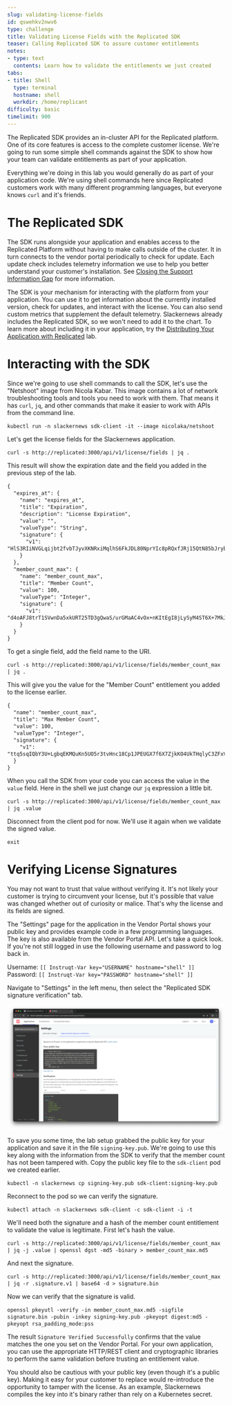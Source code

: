 ```yaml
---
slug: validating-license-fields
id: qswehkv2nwv6
type: challenge
title: Validating License Fields with the Replicated SDK
teaser: Calling Replicated SDK to assure customer entitlements
notes:
- type: text
  contents: Learn how to validate the entitlements we just created
tabs:
- title: Shell
  type: terminal
  hostname: shell
  workdir: /home/replicant
difficulty: basic
timelimit: 900
---
```


The Replicated SDK provides an in-cluster API for the Replicated platform. One
of its core features is access to the complete customer license. We're going
to run some simple shell commands against the SDK to show how your team can
validate entitlements as part of your application.

Everything we're doing in this lab you would generally do as part of your
application code. We're using shell commands here since Replicated customers
work with many different programming languages, but everyone knows `curl` and
it's friends.

The Replicated SDK
==================

The SDK runs alongside your application and enables access to the Replicated
Platform without having to make calls outside of the cluster. It in turn
connects to the vendor portal periodically to check for update. Each update
check includes telemetry information we use to help you better understand your
customer's installation. See [Closing the Support Information Gap](https://play.instruqt.com/replicated/tracks/closing-infromation-gap) for more information.

The SDK is your mechanism for interacting with the platform from your
application. You can use it to get information about the currently installed
version, check for updates, and interact with the license. You can also send
custom metrics that supplement the default telemetry. Slackernews already
includes the Replicated SDK, so we won't need to add it to the chart. To learn
more about including it in your application, try the [Distributing Your
Application with
Replicated](https://play.instruqt.com/replicated/tracks/distributing-with-replicated)
lab.

Interacting with the SDK
========================

Since we're going to use shell commands to call the SDK, let's use the "Netshoot"
image from Nicola Kabar. This image contains a lot of network troubleshooting
tools and tools you need to work with them. That means it has `curl`, `jq`, and
other commands that make it easier to work with APIs from the command line.

```
kubectl run -n slackernews sdk-client -it --image nicolaka/netshoot
```

Let's get the license fields for the Slackernews application.

```
curl -s http://replicated:3000/api/v1/license/fields | jq .
```

This result will show the expiration date and the field you added in the
previous step of the lab.

```
{
  "expires_at": {
    "name": "expires_at",
    "title": "Expiration",
    "description": "License Expiration",
    "value": "",
    "valueType": "String",
    "signature": {
      "v1": "HlS3RIiNVGLqijbt2fvbTJyvXKNRxiMqlhS6FkJDL80NprYIc8pRQxfJRj15QtN85bJrybcqgJQfeG3mto29+EFzdic/mGhqiEp8NbMGQDMAM1UrSR7OY/9g38ljogUAUx0I9KOpdDVeXSJEAyw5GxHFrjtXYjb+5Zc4Ed4WxijmfQsUbBHQ4qWqV84x0BYAzoQ2VRiIjt7B5tWDJ2h3j8zExE98qt5RrxcaGe7Ori/6dFVUYVCUg2InCYN5oR5CiJMTgmFdgmAje368JJHVny/jxsqEd+od9rvhgF0r8ksqlR9FpzdYB4L2eA4jQd4qeJK+v7DoDNKmQCd+hJbKDA=="
    }
  },
  "member_count_max": {
    "name": "member_count_max",
    "title": "Member Count",
    "value": 100,
    "valueType": "Integer",
    "signature": {
      "v1": "d4oAFJ8trT1SVwnDa5xkURT25TD3gQwaS/urGMaAC4vOx+nKItEgI8jLySyM4ST6X+7MkJ4r4Sb9qpL9+JzeSkZA+pNGqZonebg7MaLHme3sAmw7v4+TPn+MO53fdEnVPhsZj33m6EUQvhORhxOQlVqwjVjlTbHBWidmnUaQkUr7RXLPhVL6RQJxwde6yaObifxY0Ux2BL6nbxTIwMh/yBchx8GR+gHyi6MdEBbT80P3AxzOAVPflpK2y2eX84b8wST9zHel4dL+FTPftXdqVbJB/99TIFmeiKONCi7JMq+6rGiXqgOgPg0h5YVgiS1UlLML47IrBT74Rq+EGnAE6g=="
    }
  }
}
```

To get a single field, add the field name to the URI.

```
curl -s http://replicated:3000/api/v1/license/fields/member_count_max | jq .
```

This will give you the value for the "Member Count" entitlement you added to
the license earlier.

```
{
  "name": "member_count_max",
  "title": "Max Member Count",
  "value": 100,
  "valueType": "Integer",
  "signature": {
    "v1": "ttq5sqIQbY3U+LgbqEKMQuKn5UO5r3tvHnc18Cp1JPEUGX7f6X7ZjkKO4UkTHqlyC3ZFxVc0e6FVDH02+Qw4b9biPShFIPz0wzoWdGzzuNGWVfGUIQKXYR3WXLapKaaOeeJLM6c/Z90MzW9cwxBrUVbyAzaBagBPoegL0/PpKhM2NUKpDYeDHPRHnFgANXDE+5IoB3EG4lSBivkWnioAmWZIbVcHHZTZbE9Bwdh6Tmo/J3NUFcSBUjaS23vk5y8pVQ9otefxt5DVUvZb3r6RST/xzAOLKvk0tZExRb2X/CzdmiFJct3g9sJXPMzQe/RBPUUQFtbJa+K1aHKgyK4AmA=="
  }
}
```

When you call the SDK from your code you can access the value in the `value`
field. Here in the shell we just change our `jq` expression a little bit.

```
curl -s http://replicated:3000/api/v1/license/fields/member_count_max | jq .value
```

Disconnect from the client pod for now. We'll use it again when we validate the
signed value.

```
exit
```

Verifying License Signatures
============================

You may not want to trust that value without verifying it. It's not likely your
customer is trying to circumvent your license, but it's possible that value was
changed whether out of curiosity or malice. That's why the license and its
fields are signed.

The "Settings" page for the application in the Vendor Portal shows your public
key and provides example code in a few programming languages. The key is also
available from the Vendor Portal API. Let's take a quick look. If you're not
still logged in use the following username and password to log back in.

Username: `[[ Instruqt-Var key="USERNAME" hostname="shell" ]]`<br/>
Password: `[[ Instruqt-Var key="PASSWORD" hostname="shell" ]]`

Navigate to "Settings" in the left menu, then select the "Replicated SDK
signature verification" tab.

![Replicated SDK Signature Verification Instructions on the Vendor Portal](../assets/signature-verification-info.png)

To save you some time, the lab setup grabbed the public key for your
application and save it in the file `signing-key.pub`. We're going to use this
key along with the information from the SDK to verify that the member count has
not been tampered with. Copy the public key file to the `sdk-client` pod we
created earlier.

```
kubectl -n slackernews cp signing-key.pub sdk-client:signing-key.pub
```

Reconnect to the pod so we can verify the signature.

```
kubectl attach -n slackernews sdk-client -c sdk-client -i -t
```

We'll need both the signature and a hash of the member count entitlement to
validate the value is legitimate. First let's hash the value.

```
curl -s http://replicated:3000/api/v1/license/fields/member_count_max | jq -j .value | openssl dgst -md5 -binary > member_count_max.md5
```

And next the signature.

```
curl -s http://replicated:3000/api/v1/license/fields/member_count_max | jq -r .signature.v1 | base64 -d > signature.bin
```

Now we can verify that the signature is valid.

```
openssl pkeyutl -verify -in member_count_max.md5 -sigfile signature.bin -pubin -inkey signing-key.pub -pkeyopt digest:md5 -pkeyopt rsa_padding_mode:pss
```

The result `Signature Verified Successfully` confirms that the value matches
the one you set on the Vendor Portal. For your own application, you can use the
appropriate HTTP/REST client and cryptographic libraries to perform the same
validation before trusting an entitlement value.

You should also be cautious with your public key (even though it's a public
key). Making it easy for your customer to replace would re-introduce the
opportunity to tamper with the license. As an example, Slackernews compiles the
key into it's binary rather than rely on a Kubernetes secret.
